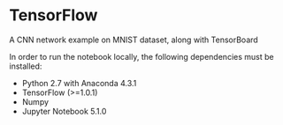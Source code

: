 # TensorFlow
A CNN network example on MNIST dataset, along with TensorBoard

In order to run the notebook locally, the following dependencies must be installed:
<ul>
<li>Python 2.7 with Anaconda 4.3.1</li>
<li>TensorFlow (>=1.0.1)</li>
<li>Numpy</li>
<li>Jupyter Notebook 5.1.0</li>
</ul>

